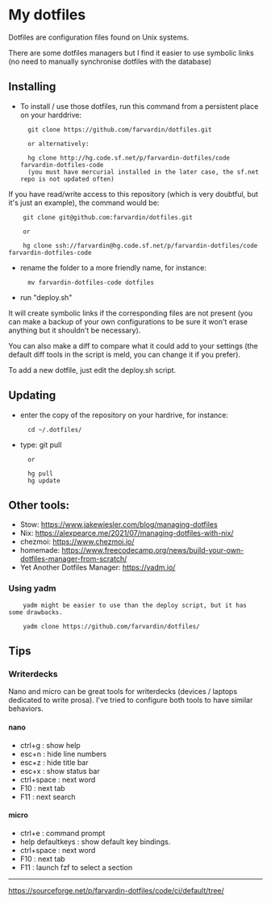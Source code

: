 
# My dotfiles 

Dotfiles are configuration files found on Unix systems.

There are some dotfiles managers but I find it easier to use symbolic links 
(no need to manually synchronise dotfiles with the database)


## Installing 

- To install / use those dotfiles, run this command from a persistent place on your harddrive:

        git clone https://github.com/farvardin/dotfiles.git
        
        or alternatively:
        
        hg clone http://hg.code.sf.net/p/farvardin-dotfiles/code farvardin-dotfiles-code
        (you must have mercurial installed in the later case, the sf.net repo is not updated often)

If you have read/write access to this repository (which is very doubtful, but it's just an example), 
the command would be:


        git clone git@github.com:farvardin/dotfiles.git
        
        or 
        
        hg clone ssh://farvardin@hg.code.sf.net/p/farvardin-dotfiles/code farvardin-dotfiles-code


- rename the folder to a more friendly name, for instance:

        mv farvardin-dotfiles-code dotfiles

- run "deploy.sh" 

It will create symbolic links if the corresponding files are not present 
(you can make a backup of your own configurations to be sure it won't erase anything 
but it shouldn't be necessary). 

You can also make a diff to compare what it could add to your settings (the default diff tools
in the script is meld, you can change it if you prefer).

To add a new dotfile, just edit the deploy.sh script.


## Updating 

- enter the copy of the repository on your hardrive, for instance:

        cd ~/.dotfiles/
        
- type:
        git pull
        
        or 
        
        hg pull
        hg update



## Other tools:

- Stow: https://www.jakewiesler.com/blog/managing-dotfiles
- Nix: https://alexpearce.me/2021/07/managing-dotfiles-with-nix/
- chezmoi: https://www.chezmoi.io/
- homemade: https://www.freecodecamp.org/news/build-your-own-dotfiles-manager-from-scratch/
- Yet Another Dotfiles Manager: https://yadm.io/


### Using yadm

        yadm might be easier to use than the deploy script, but it has some drawbacks.
        
        yadm clone https://github.com/farvardin/dotfiles/


## Tips 


### Writerdecks

Nano and micro can be great tools for writerdecks (devices / laptops dedicated to write prosa). I've tried to configure both tools to have similar behaviors.

#### nano 

- ctrl+g : show help
- esc+n : hide line numbers
- esc+z : hide title bar
- esc+x : show status bar
- ctrl+space : next word
- F10 : next tab
- F11 : next search

#### micro

- ctrl+e : command prompt
 - help defaultkeys : show default key bindings.
- ctrl+space : next word
- F10 : next tab
- F11 : launch fzf to select a section






 


-------------------------------

https://sourceforge.net/p/farvardin-dotfiles/code/ci/default/tree/
